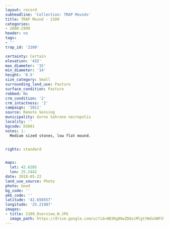 ```yaml
---
layout: record
subheadline: 'Collection: TRAP Mounds'
title: TRAP Mound - 2109
categories:
- 2000-2999
header: no
tags:
- ''
trap_id: '2109'

certainty: Certain
elevation: '432'
max_diameter: '15'
min_diameter: '14'
height: '0.5'
size_category: Small
surrounding_land_use: Pasture
surface_condition: Pasture
robbed: No
crm_condition: '2'
crm_intactness: '2'
campaign: '2011'
source: Remote Sensing
municipality: Gorno Sahrane necropolis
locality: ''
bgcode: DS001
notes: |-
  Medium sized stones, low flat mound.


rights: standard


maps:
  lat: 42.6285
  lon: 25.2442
date: 2018-05-22
land_use_source: Photo
photo: Good
bg_code: ''
akb_code: ''
latitude: '42.658557'
longitude: '25.21987'
images:
- title: 2109_Overview_W.JPG
  image_path: https://drive.google.com/uc?id=0B3Rg88wZDQscMlgtYWdsUWFSVE0
---
```

